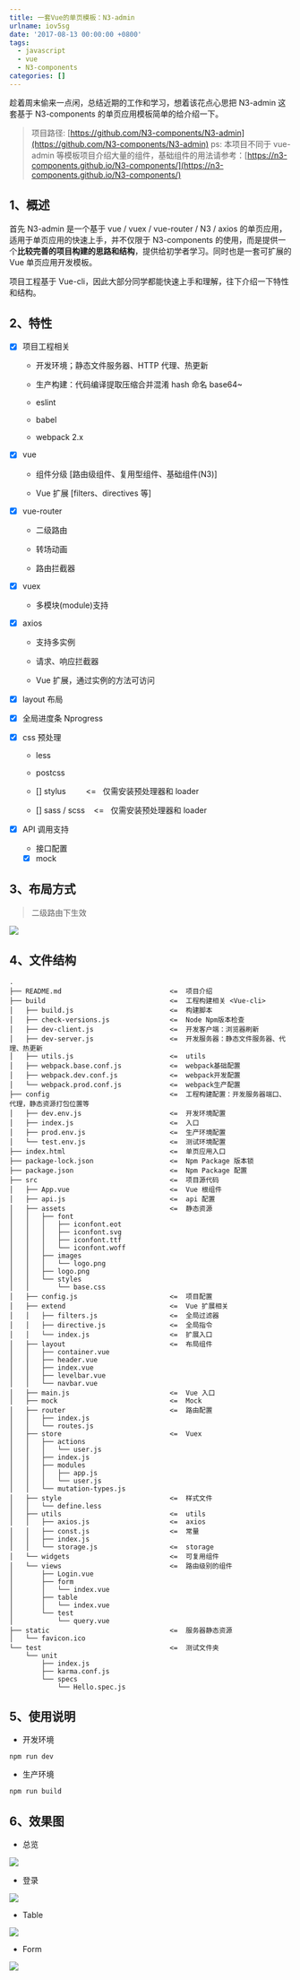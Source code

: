 ```yaml
---
title: 一套Vue的单页模板：N3-admin
urlname: iov5sg
date: '2017-08-13 00:00:00 +0800'
tags:
  - javascript
  - vue
  - N3-components
categories: []
---
```


趁着周末偷来一点闲，总结近期的工作和学习，想着该花点心思把 N3-admin 这套基于 N3-components 的单页应用模板简单的给介绍一下。

> 项目路径: [https://github.com/N3-components/N3-admin](https://github.com/N3-components/N3-admin)
> ps: 本项目不同于 vue-admin 等模板项目介绍大量的组件，基础组件的用法请参考：[https://n3-components.github.io/N3-components/](https://n3-components.github.io/N3-components/)

## 1、概述

首先 N3-admin 是一个基于 vue / vuex / vue-router / N3 / axios 的单页应用，适用于单页应用的快速上手，并不仅限于 N3-components 的使用，而是提供一个**比较完善的项目构建的思路和结构**，提供给初学者学习。同时也是一套可扩展的 Vue 单页应用开发模板。

<!-- more -->

项目工程基于 Vue-cli，因此大部分同学都能快速上手和理解，往下介绍一下特性和结构。

## 2、特性

- [x] 项目工程相关

  - 开发环境；静态文件服务器、HTTP 代理、热更新

  - 生产构建：代码编译提取压缩合并混淆 hash 命名 base64~

  - eslint

  - babel

  - webpack 2.x

- [x] vue

  - 组件分级 [路由级组件、复用型组件、基础组件(N3)]

  - Vue 扩展 [filters、directives 等]

- [x] vue-router

  - 二级路由

  - 转场动画

  - 路由拦截器

- [x] vuex

  - 多模块(module)支持

- [x] axios

  - 支持多实例

  - 请求、响应拦截器

  - Vue 扩展，通过实例的方法可访问

- [x] layout 布局
- [x] 全局进度条 Nprogress
- [x] css 预处理

  - less

  - postcss

  - [] stylus         <=   仅需安装预处理器和 loader

  - [] sass / scss    <=   仅需安装预处理器和 loader

- [x] API 调用支持

  - 接口配置

  - [x] mock

## 3、布局方式

> 二级路由下生效

![](https://cdn.yuque.com/yuque/0/2018/png/103147/1530283697133-97fca5d9-8f9c-4b07-9e93-55e49b950117.png#width=747)

## 4、文件结构

```
.
├── README.md                           <=  项目介绍
├── build                               <=  工程构建相关 <Vue-cli>
│   ├── build.js                        <=  构建脚本
│   ├── check-versions.js               <=  Node Npm版本检查
│   ├── dev-client.js                   <=  开发客户端：浏览器刷新
│   ├── dev-server.js                   <=  开发服务器：静态文件服务器、代理、热更新
│   ├── utils.js                        <=  utils
│   ├── webpack.base.conf.js            <=  webpack基础配置
│   ├── webpack.dev.conf.js             <=  webpack开发配置
│   └── webpack.prod.conf.js            <=  webpack生产配置
├── config                              <=  工程构建配置：开发服务器端口、代理，静态资源打包位置等
│   ├── dev.env.js                      <=  开发环境配置
│   ├── index.js                        <=  入口
│   ├── prod.env.js                     <=  生产环境配置
│   └── test.env.js                     <=  测试环境配置
├── index.html                          <=  单页应用入口
├── package-lock.json                   <=  Npm Package 版本锁
├── package.json                        <=  Npm Package 配置
├── src                                 <=  项目源代码
│   ├── App.vue                         <=  Vue 根组件
│   ├── api.js                          <=  api 配置
│   ├── assets                          <=  静态资源
│   │   ├── font
│   │   │   ├── iconfont.eot
│   │   │   ├── iconfont.svg
│   │   │   ├── iconfont.ttf
│   │   │   └── iconfont.woff
│   │   ├── images
│   │   │   └── logo.png
│   │   ├── logo.png
│   │   └── styles
│   │       └── base.css
│   ├── config.js                       <=  项目配置
│   ├── extend                          <=  Vue 扩展相关
│   │   ├── filters.js                  <=  全局过滤器
│   │   ├── directive.js                <=  全局指令
│   │   └── index.js                    <=  扩展入口
│   ├── layout                          <=  布局组件
│   │   ├── container.vue
│   │   ├── header.vue
│   │   ├── index.vue
│   │   ├── levelbar.vue
│   │   └── navbar.vue
│   ├── main.js                         <=  Vue 入口
│   ├── mock                            <=  Mock
│   ├── router                          <=  路由配置
│   │   ├── index.js
│   │   └── routes.js
│   ├── store                           <=  Vuex
│   │   ├── actions
│   │   │   └── user.js
│   │   ├── index.js
│   │   ├── modules
│   │   │   ├── app.js
│   │   │   └── user.js
│   │   └── mutation-types.js
│   ├── style                           <=  样式文件
│   │   └── define.less
│   ├── utils                           <=  utils
│   │   ├── axios.js                    <=  axios
│   │   ├── const.js                    <=  常量
│   │   ├── index.js
│   │   └── storage.js                  <=  storage
│   └── widgets                         <=  可复用组件
│   └── views                           <=  路由级别的组件
│       ├── Login.vue
│       ├── form
│       │   └── index.vue
│       ├── table
│       │   └── index.vue
│       └── test
│           └── query.vue
├── static                              <=  服务器静态资源
│   └── favicon.ico
└── test                                <=  测试文件夹
    └── unit
        ├── index.js
        ├── karma.conf.js
        └── specs
            └── Hello.spec.js
```

## 5、使用说明

- 开发环境

```
npm run dev
```

- 生产环境

```
npm run build
```

## 6、效果图

- 总览

![](https://cdn.yuque.com/yuque/0/2018/png/103147/1530283709889-82696a81-067e-4481-ac8a-6ecfc91a3909.png#width=747)

- 登录

![](https://cdn.yuque.com/yuque/0/2018/png/103147/1530283720334-3d42f6eb-8edd-4d3a-9a98-ab8655c1d06f.png#width=747)

- Table

![](https://cdn.yuque.com/yuque/0/2018/png/103147/1530283730540-8cb186d9-ee7f-44fb-a9ae-c8c015731e22.png#width=747)

- Form

![](https://cdn.yuque.com/yuque/0/2018/png/103147/1530283737892-39a531dc-d7a2-4e2d-8e06-3a649841ed24.png#width=747)
